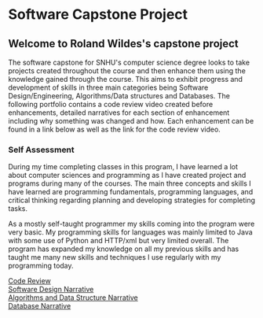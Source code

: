# Software Capstone Project

## Welcome to Roland Wildes's capstone project

The software capstone for SNHU's computer science degree looks to take projects created throughout the course and then enhance them using the knowledge gained through the course. 
This aims to exhibit progress and development of skills in three main categories being Software Design/Engineering, Algorithms/Data structures and Databases. The following portfolio contains a code review video created before enhancements, detailed narratives for each section of enhancement including why something was changed and how. Each enhancement can be found in a link below as well as the link for the code review video. 

### Self Assessment
During my time completing classes in this program, I have learned a lot about computer sciences and programming as I have created project and programs during many of the courses. The main three concepts and skills I have learned are programming fundamentals, programming languages, and critical thinking regarding planning and developing strategies for completing tasks. 

As a mostly self-taught programmer my skills coming into the program were very basic. My programming skills for languages was mainly limited to Java with some use of Python and HTTP/xml but very limited overall. The program has expanded my knowledge on all my previous skills and has taught me many new skills and techniques I use regularly with my programming today. 



[Code Review](https://rolandwildes.github.io/Code-Review)\
[Software Design Narrative](https://rolandwildes.github.io/SoftwareDesign-Engineering)\
[Algorithms and Data Structure Narrative](https://rolandwildes.github.io/AlgorithmsDataStructure)\
[Database Narrative](https://rolandwildes.github.io/Databases)
